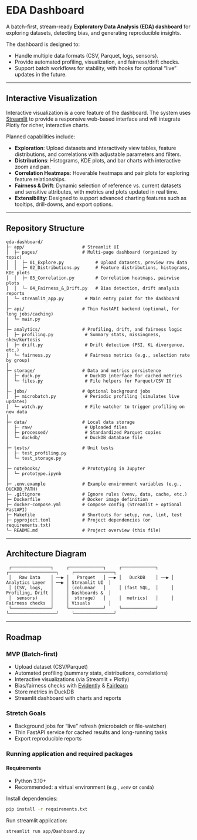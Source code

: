 # EDA Dashboard

A batch-first, stream-ready **Exploratory Data Analysis (EDA) dashboard** for exploring datasets, detecting bias, and generating reproducible insights.  

The dashboard is designed to:  
- Handle multiple data formats (CSV, Parquet, logs, sensors).  
- Provide automated profiling, visualization, and fairness/drift checks.  
- Support batch workflows for stability, with hooks for optional “live” updates in the future.  

---

## Interactive Visualization

Interactive visualization is a core feature of the dashboard. The system uses [Streamlit](https://streamlit.io/) to provide a responsive web-based interface and will integrate Plotly for richer, interactive charts.  

Planned capabilities include:  
- **Exploration**: Upload datasets and interactively view tables, feature distributions, and correlations with adjustable parameters and filters.  
- **Distributions**: Histograms, KDE plots, and bar charts with interactive zoom and pan.  
- **Correlation Heatmaps**: Hoverable heatmaps and pair plots for exploring feature relationships.  
- **Fairness & Drift**: Dynamic selection of reference vs. current datasets and sensitive attributes, with metrics and plots updated in real time.  
- **Extensibility**: Designed to support advanced charting features such as tooltips, drill-downs, and export options.  

---

## Repository Structure

```text
eda-dashboard/
├─ app/                      # Streamlit UI
│  ├─ pages/                 # Multi-page dashboard (organized by topic)
│  │  ├─ 01_Explore.py            # Upload datasets, preview raw data
│  │  ├─ 02_Distributions.py      # Feature distributions, histograms, KDE plots
│  │  ├─ 03_Correlation.py        # Correlation heatmaps, pairwise plots
│  │  └─ 04_Fairness_&_Drift.py   # Bias detection, drift analysis reports
│  └─ streamlit_app.py        # Main entry point for the dashboard
│
├─ api/                      # Thin FastAPI backend (optional, for long jobs/caching)
│  └─ main.py
│
├─ analytics/                # Profiling, drift, and fairness logic
│  ├─ profiling.py            # Summary stats, missingness, skew/kurtosis
│  ├─ drift.py                # Drift detection (PSI, KL divergence, etc.)
│  └─ fairness.py             # Fairness metrics (e.g., selection rate by group)
│
├─ storage/                  # Data and metrics persistence
│  ├─ duck.py                 # DuckDB interface for cached metrics
│  └─ files.py                # File helpers for Parquet/CSV IO
│
├─ jobs/                     # Optional background jobs
│  ├─ microbatch.py           # Periodic profiling (simulates live updates)
│  └─ watch.py                # File watcher to trigger profiling on new data
│
├─ data/                     # Local data storage
│  ├─ raw/                    # Uploaded files
│  ├─ processed/              # Standardized Parquet copies
│  └─ duckdb/                 # DuckDB database file
│
├─ tests/                    # Unit tests
│  ├─ test_profiling.py
│  └─ test_storage.py
│
├─ notebooks/                # Prototyping in Jupyter
│  └─ prototype.ipynb
│
├─ .env.example              # Example environment variables (e.g., DUCKDB_PATH)
├─ .gitignore                # Ignore rules (venv, data, cache, etc.)
├─ Dockerfile                # Docker image definition
├─ docker-compose.yml        # Compose config (Streamlit + optional FastAPI)
├─ Makefile                  # Shortcuts for setup, run, lint, test
├─ pyproject.toml            # Project dependencies (or requirements.txt)
└─ README.md                 # Project overview (this file)
````

---

## Architecture Diagram

```text
 ┌───────────────┐     ┌─────────────┐     ┌─────────────┐     ┌──────────────────┐     ┌───────────────┐
 │   Raw Data    │ ──▶ │   Parquet   │ ──▶ │   DuckDB    │ ──▶ │ Analytics Layer  │ ──▶ │ Streamlit UI  │
 │ (CSV, logs,   │     │ (columnar   │     │ (fast SQL,  │     │ Profiling, Drift │     │ Dashboards &  │
 │  sensors)     │     │  storage)   │     │  metrics)   │     │ Fairness checks  │     │ Visuals       │
 └───────────────┘     └─────────────┘     └─────────────┘     └──────────────────┘     └───────────────┘
```

---

## Roadmap

### MVP (Batch-first)

* Upload dataset (CSV/Parquet)
* Automated profiling (summary stats, distributions, correlations)
* Interactive visualizations (via Streamlit + Plotly)
* Bias/fairness checks with [Evidently](https://github.com/evidentlyai/evidently) & [Fairlearn](https://github.com/fairlearn/fairlearn)
* Store metrics in DuckDB
* Streamlit dashboard with charts and reports

### Stretch Goals

* Background jobs for “live” refresh (microbatch or file-watcher)
* Thin FastAPI service for cached results and long-running tasks
* Export reproducible reports

### Running application and required packages

#### Requirements

- Python 3.10+  
- Recommended: a virtual environment (e.g., `venv` or `conda`)


Install dependencies:

```bash
pip install -r requirements.txt
```

Run streamlit application:
```bash
streamlit run app/Dashboard.py
```
